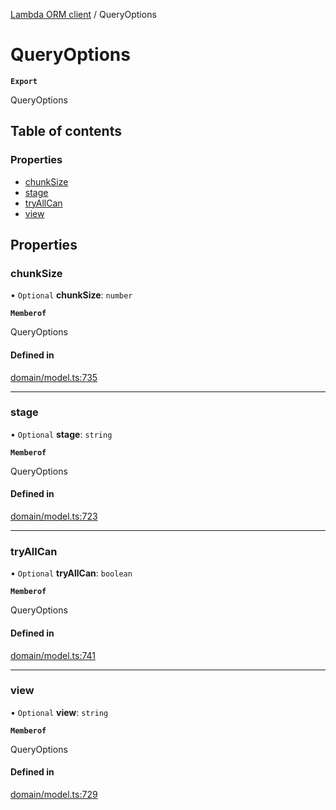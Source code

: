 [Lambda ORM client](../README.md) / QueryOptions

# QueryOptions

**`Export`**

QueryOptions

## Table of contents

### Properties

- [chunkSize](QueryOptions.md#chunksize)
- [stage](QueryOptions.md#stage)
- [tryAllCan](QueryOptions.md#tryallcan)
- [view](QueryOptions.md#view)

## Properties

### chunkSize

• `Optional` **chunkSize**: `number`

**`Memberof`**

QueryOptions

#### Defined in

[domain/model.ts:735](https://github.com/FlavioLionelRita/lambdaorm-client-node/blob/accb0c4/src/lib/domain/model.ts#L735)

___

### stage

• `Optional` **stage**: `string`

**`Memberof`**

QueryOptions

#### Defined in

[domain/model.ts:723](https://github.com/FlavioLionelRita/lambdaorm-client-node/blob/accb0c4/src/lib/domain/model.ts#L723)

___

### tryAllCan

• `Optional` **tryAllCan**: `boolean`

**`Memberof`**

QueryOptions

#### Defined in

[domain/model.ts:741](https://github.com/FlavioLionelRita/lambdaorm-client-node/blob/accb0c4/src/lib/domain/model.ts#L741)

___

### view

• `Optional` **view**: `string`

**`Memberof`**

QueryOptions

#### Defined in

[domain/model.ts:729](https://github.com/FlavioLionelRita/lambdaorm-client-node/blob/accb0c4/src/lib/domain/model.ts#L729)
